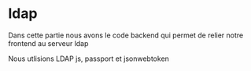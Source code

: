 # ldap

Dans cette partie nous avons le code backend qui permet de relier notre frontend au serveur ldap

Nous utlisions LDAP js, passport et jsonwebtoken
